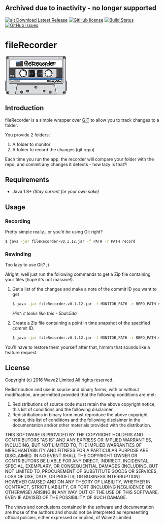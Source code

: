 ## Archived due to inactivity - no longer supported

[![alt Download Latest Release](https://img.shields.io/badge/download-v0.1.12-blue.svg)](https://github.com/wave2/filerecorder/releases/download/v0.1.12/fileRecorder-v0.1.12.jar) [![GitHub license](https://img.shields.io/badge/license-BSD-blue.svg)](https://raw.githubusercontent.com/wave2/filerecorder/master/LICENSE) [![Build Status](https://travis-ci.org/wave2/filerecorder.svg?branch=master)](https://travis-ci.org/wave2/filerecorder) [![GitHub issues](https://img.shields.io/github/issues/wave2/filerecorder.svg)](https://github.com/wave2/filerecorder/issues)
# fileRecorder
![alt fileRecorder Logo](https://raw.githubusercontent.com/wave2/filerecorder/gh-pages/images/fileRecorderLogo.jpg)

## Introduction
fileRecorder is a simple wrapper over [GIT](https://git-scm.com/) to allow you to track changes to a folder.

You provide 2 folders:

1. A folder to monitor
2. A folder to record the changes (git repo)

Each time you run the app, the recorder will compare your folder with the repo, and commit any changes it detects - how lazy is that?!

## Requirements
 * Java 1.8+ *(Stay current for your own sake)*

## Usage
### Recording
Pretty simple really...or you'd be using Git right?
```bash
$ java -jar fileRecorder-v0.1.12.jar -f PATH -r PATH record
```
### Rewinding
Too lazy to use Git? ;)

Alright, well just run the following commands to get a Zip file containing your files (hope it's not massive!).

 1. Get a list of the changes and make a note of the commit ID you want to get

    ```bash
    $ java -jar fileRecorder.v0.1.12.jar -f MONITOR_PATH -r REPO_PATH rewind
    ```
    *Hint: it looks like this - 5bdc5da*
 2. Create a Zip file containing a point in time snapshot of the specified commit ID.

    ```bash
    $ java -jar fileRecorder.v0.1.12.jar -f MONITOR_PATH -r REPO_PATH rewind [commitID]
    ```

You'll have to restore them yourself after that, hmmm that sounds like a feature request.

## License
Copyright (c) 2016 Wave2 Limited
All rights reserved.

Redistribution and use in source and binary forms, with or without
modification, are permitted provided that the following conditions are met:

1. Redistributions of source code must retain the above copyright notice, this
   list of conditions and the following disclaimer.
2. Redistributions in binary form must reproduce the above copyright notice,
   this list of conditions and the following disclaimer in the documentation
   and/or other materials provided with the distribution.

THIS SOFTWARE IS PROVIDED BY THE COPYRIGHT HOLDERS AND CONTRIBUTORS "AS IS" AND
ANY EXPRESS OR IMPLIED WARRANTIES, INCLUDING, BUT NOT LIMITED TO, THE IMPLIED
WARRANTIES OF MERCHANTABILITY AND FITNESS FOR A PARTICULAR PURPOSE ARE
DISCLAIMED. IN NO EVENT SHALL THE COPYRIGHT OWNER OR CONTRIBUTORS BE LIABLE FOR
ANY DIRECT, INDIRECT, INCIDENTAL, SPECIAL, EXEMPLARY, OR CONSEQUENTIAL DAMAGES
(INCLUDING, BUT NOT LIMITED TO, PROCUREMENT OF SUBSTITUTE GOODS OR SERVICES;
LOSS OF USE, DATA, OR PROFITS; OR BUSINESS INTERRUPTION) HOWEVER CAUSED AND
ON ANY THEORY OF LIABILITY, WHETHER IN CONTRACT, STRICT LIABILITY, OR TORT
(INCLUDING NEGLIGENCE OR OTHERWISE) ARISING IN ANY WAY OUT OF THE USE OF THIS
SOFTWARE, EVEN IF ADVISED OF THE POSSIBILITY OF SUCH DAMAGE.

The views and conclusions contained in the software and documentation are those
of the authors and should not be interpreted as representing official policies,
either expressed or implied, of Wave2 Limited.
